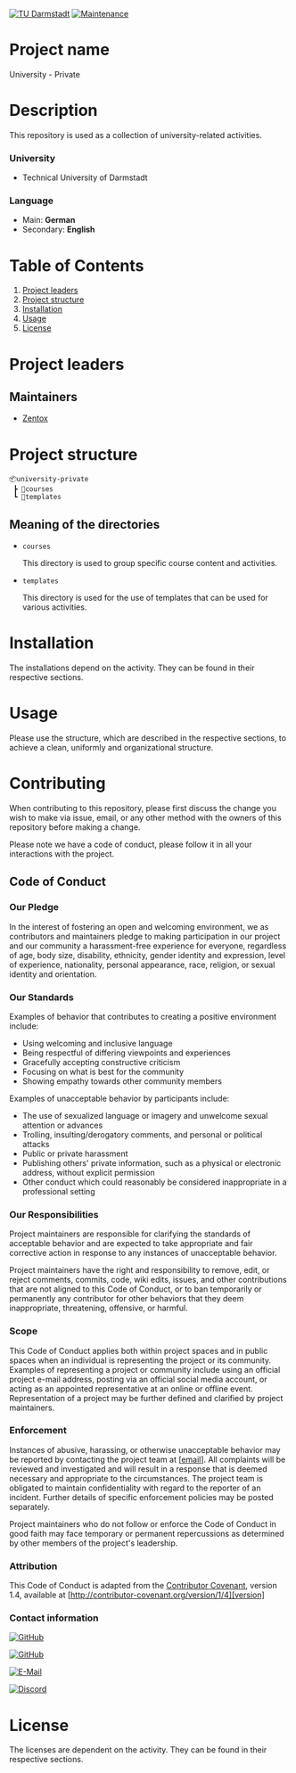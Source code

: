 [![TU Darmstadt](https://img.shields.io/badge/TU-Darmstadt-blue)](https://www.tu-darmstadt.de/index.en.jsp)
[![Maintenance](https://img.shields.io/badge/Maintenance-Yes-brightgreen)](https://github.com/Zentox/university-public/)


# Project name
University - Private

# Description
This repository is used as a collection of university-related activities.

### University
- Technical University of Darmstadt

### Language
- Main: **German**
- Secondary: **English**

# Table of Contents
1. [Project leaders](#Project-leaders)
1. [Project structure](#Project-structure)
1. [Installation](#Installation)
1. [Usage](#Usage)
1. [License](#License)

# Project leaders
## Maintainers
- [Zentox](https://github.com/Zentox)

# Project structure

<pre><code>&#128230;university-private
 ┣ &#128194;courses
 ┗ &#128194;templates
</code></pre>

## Meaning of the directories
- `courses`

  This directory is used to group specific course content and activities.

- `templates`

  This directory is used for the use of templates that can be used for various activities.

# Installation
The installations depend on the activity. They can be found in their respective sections.

# Usage
Please use the structure, which are described in the respective sections, to achieve a clean, uniformly and organizational structure.

# Contributing

When contributing to this repository, please first discuss the change you wish to make via issue, email, or any other method with the owners of this repository before making a change. 

Please note we have a code of conduct, please follow it in all your interactions with the project.

## Code of Conduct

### Our Pledge

In the interest of fostering an open and welcoming environment, we as
contributors and maintainers pledge to making participation in our project and
our community a harassment-free experience for everyone, regardless of age, body
size, disability, ethnicity, gender identity and expression, level of experience,
nationality, personal appearance, race, religion, or sexual identity and
orientation.

### Our Standards

Examples of behavior that contributes to creating a positive environment
include:

* Using welcoming and inclusive language
* Being respectful of differing viewpoints and experiences
* Gracefully accepting constructive criticism
* Focusing on what is best for the community
* Showing empathy towards other community members

Examples of unacceptable behavior by participants include:

* The use of sexualized language or imagery and unwelcome sexual attention or
advances
* Trolling, insulting/derogatory comments, and personal or political attacks
* Public or private harassment
* Publishing others' private information, such as a physical or electronic
  address, without explicit permission
* Other conduct which could reasonably be considered inappropriate in a
  professional setting

### Our Responsibilities

Project maintainers are responsible for clarifying the standards of acceptable
behavior and are expected to take appropriate and fair corrective action in
response to any instances of unacceptable behavior.

Project maintainers have the right and responsibility to remove, edit, or
reject comments, commits, code, wiki edits, issues, and other contributions
that are not aligned to this Code of Conduct, or to ban temporarily or
permanently any contributor for other behaviors that they deem inappropriate,
threatening, offensive, or harmful.

### Scope

This Code of Conduct applies both within project spaces and in public spaces
when an individual is representing the project or its community. Examples of
representing a project or community include using an official project e-mail
address, posting via an official social media account, or acting as an appointed
representative at an online or offline event. Representation of a project may be
further defined and clarified by project maintainers.

### Enforcement

Instances of abusive, harassing, or otherwise unacceptable behavior may be
reported by contacting the project team at [[email](mailto:nhanhuynh_online@protonmail.com)]. All
complaints will be reviewed and investigated and will result in a response that
is deemed necessary and appropriate to the circumstances. The project team is
obligated to maintain confidentiality with regard to the reporter of an incident.
Further details of specific enforcement policies may be posted separately.

Project maintainers who do not follow or enforce the Code of Conduct in good
faith may face temporary or permanent repercussions as determined by other
members of the project's leadership.

### Attribution

This Code of Conduct is adapted from the [Contributor Covenant][homepage], version 1.4,
available at [http://contributor-covenant.org/version/1/4][version]

[homepage]: http://contributor-covenant.org
[version]: http://contributor-covenant.org/version/1/4/

### Contact information
[![GitHub](https://img.shields.io/badge/GitHub-Issues-blue)](https://github.com/Zentox/university-private/issues)

[![GitHub](https://img.shields.io/badge/GitHub-Zentox-blue)](https://github.com/zentox)

[![E-Mail](https://img.shields.io/badge/E--Mail-Nhan%20Huynh-blue)](mailto:nhanhuynh_online@protonmail.com)

[![Discord](https://img.shields.io/badge/Discord-Nyanyan%235701-blue)](https://discord.com/)


# License
The licenses are dependent on the activity. They can be found in their respective sections.
